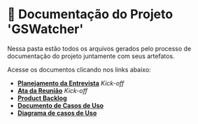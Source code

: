 # 📂 Documentação do Projeto 'GSWatcher'

Nessa pasta estão todos os arquivos gerados pelo processo de documentação do projeto juntamente com seus artefatos.

Acesse os documentos clicando nos links abaixo:

* [__Planejamento da Entrevista__](https://github.com/vinicius-hso/api-fatec-2s-gswatcher/blob/main/documentation/%2301_gsw_kickoff_Planejamento%20da%20Entrevista.pdf) *Kick-off*
* [__Ata da Reunião__](https://github.com/vinicius-hso/api-fatec-2s-gswatcher/blob/main/documentation/%2302_gsw_kickoff_Ata%20de%20Reunia%CC%83o.pdf) *Kick-off*
* [__Product Backlog__]()
* [__Documento de Casos de Uso__](https://github.com/vinicius-hso/api-fatec-2s-gswatcher/blob/main/documentation/%2304_documento_casos_de_uso.pdf)
* [__Diagrama de casos de Uso__](https://github.com/vinicius-hso/api-fatec-2s-gswatcher/blob/main/documentation/%2304_documento_casos_de_uso.pdf)
